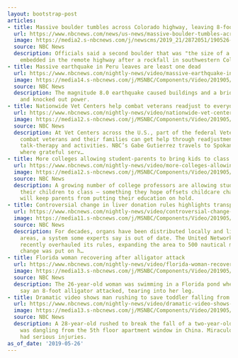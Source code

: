```yaml
---
layout: bootstrap-post
articles:
- title: Massive boulder tumbles across Colorado highway, leaving 8-foot trench
  url: https://www.nbcnews.com/news/us-news/massive-boulder-tumbles-across-colorado-highway-leaving-8-foot-trench-n1010451
  image: https://media2.s-nbcnews.com/j/newscms/2019_21/2872051/190526-colorado-landslide-rd-640p_10e9fb819e868c8138105ab2c8f3f5d8.nbcnews-fp-1200-630.jpg
  source: NBC News
  description: Officials said a second boulder that was "the size of a building" became
    embedded in the remote highway after a rockfall in southwestern Colorado.
- title: Massive earthquake in Peru leaves are least one dead
  url: https://www.nbcnews.com/nightly-news/video/massive-earthquake-in-peru-leaves-are-least-one-dead-60373061700
  image: https://media14.s-nbcnews.com/j/MSNBC/Components/Video/201905/nn_ksn_peru_earthquake_190526_1920x1080.nbcnews-fp-1200-630.jpg
  source: NBC News
  description: The magnitude 8.0 earthquake caused buildings and a bridge to collapse
    and knocked out power.
- title: Nationwide Vet Centers help combat veterans readjust to everyday life
  url: https://www.nbcnews.com/nightly-news/video/nationwide-vet-centers-help-combat-veterans-readjust-to-everyday-life-60372037893
  image: https://media12.s-nbcnews.com/j/MSNBC/Components/Video/201905/nn_ggu_vet_saver_190526_1920x1080.nbcnews-fp-1200-630.jpg
  source: NBC News
  description: At Vet Centers across the U.S., part of the federal Veterans Administration,
    combat veterans and their families can get help through readjustment counseling,
    talk-therapy and activities. NBC’s Gabe Gutierrez travels to Spokane, Washington,
    where grateful serv…
- title: More colleges allowing student-parents to bring kids to class
  url: https://www.nbcnews.com/nightly-news/video/more-colleges-allowing-student-parents-to-bring-kids-to-class-60373573576
  image: https://media12.s-nbcnews.com/j/MSNBC/Components/Video/201905/nn_rel_toddlers_in_classroom_190526_1920x1080.nbcnews-fp-1200-630.jpg
  source: NBC News
  description: A growing number of college professors are allowing students to bring
    their children to class — something they hope offsets childcare challenges and
    will keep parents from putting their education on hold.
- title: Controversial change in liver donation rules highlights transplant challenges
  url: https://www.nbcnews.com/nightly-news/video/controversial-change-in-liver-donation-rules-highlights-transplant-challenges-60372549728
  image: https://media11.s-nbcnews.com/j/MSNBC/Components/Video/201905/nn_jto_new_liver_donor_rules_190526_1920x1080.nbcnews-fp-1200-630.jpg
  source: NBC News
  description: For decades, organs have been distributed locally and limited to specific
    areas, a system some experts say is out of date. The United Network of Organ Sharing
    recently overhauled its rules, expanding the area to 500 nautical miles, but the
    change was put on h…
- title: Florida woman recovering after alligator attack
  url: https://www.nbcnews.com/nightly-news/video/florida-woman-recovering-after-alligator-attack-60372037750
  image: https://media13.s-nbcnews.com/j/MSNBC/Components/Video/201905/nn_kpa_woman_survives_alligator_attack_190526_1920x1080.nbcnews-fp-1200-630.jpg
  source: NBC News
  description: The 26-year-old woman was swimming in a Florida pond when witnesses
    say an 8-foot alligator attacked, tearing into her leg.
- title: Dramatic video shows man rushing to save toddler falling from 5th floor window
  url: https://www.nbcnews.com/nightly-news/video/dramatic-video-shows-man-rushing-to-save-toddler-falling-from-5th-floor-window-60372549673
  image: https://media13.s-nbcnews.com/j/MSNBC/Components/Video/201905/nn_spa_man_saves_child_from_5th_floor_fall_190526_1920x1080.nbcnews-fp-1200-630.jpg
  source: NBC News
  description: A 28-year-old rushed to break the fall of a two-year-old child who
    was dangling from the 5th floor apartment window in China. Miraculously neither
    had serious injuries.
as_of_date: '2019-05-26'
---
```



